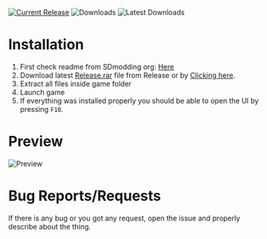 [![Current Release](https://img.shields.io/github/v/release/sneakyevil/SleepingDogs-RenderTweaker?label=Current%20Release&color=red&id=0)](https://github.com/sneakyevil/SleepingDogs-RenderTweaker/releases/latest/download/Release.rar)
![Downloads](https://img.shields.io/github/downloads/sneakyevil/SleepingDogs-RenderTweaker/total?label=Total%20Downloads&color=red&id=0)
![Latest Downloads](https://img.shields.io/github/downloads/sneakyevil/SleepingDogs-RenderTweaker/latest/total?color=red&label=Latest%20Downloads&id=0)

# Installation
1. First check readme from SDmodding org: [Here](https://github.com/SDmodding/.github/blob/main/profile/README.md)
2. Download latest [Release.rar](https://github.com/sneakyevil/SleepingDogs-RenderTweaker/releases/latest) file from Release or by [Clicking here](https://github.com/sneakyevil/SleepingDogs-RenderTweaker/releases/latest/download/Release.rar).
3. Extract all files inside game folder
4. Launch game
5. If everything was installed properly you should be able to open the UI by pressing `F10`.

# Preview
![Preview](https://i.imgur.com/WBLEbY5.png)

# Bug Reports/Requests
If there is any bug or you got any request, open the issue and properly describe about the thing.
